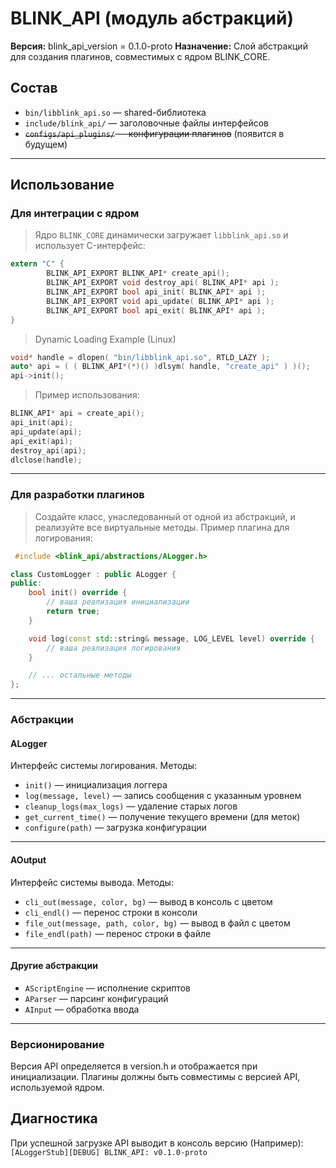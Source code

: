 # BLINK_API (модуль абстракций)

**Версия:**
blink_api_version = 0.1.0-proto
**Назначение:** Слой абстракций для создания плагинов, совместимых с ядром BLINK_CORE.

## Состав
- `bin/libblink_api.so` — shared-библиотека
- `include/blink_api/` — заголовочные файлы интерфейсов
- ~~`configs/api_plugins/` — конфигурации плагинов~~ (появится в будущем)
---

## Использование

### Для интеграции с ядром
> Ядро `BLINK_CORE` динамически загружает `libblink_api.so` и использует C-интерфейс:
```C
extern "C" {
        BLINK_API_EXPORT BLINK_API* create_api();
        BLINK_API_EXPORT void destroy_api( BLINK_API* api );
        BLINK_API_EXPORT bool api_init( BLINK_API* api );
        BLINK_API_EXPORT void api_update( BLINK_API* api );
        BLINK_API_EXPORT bool api_exit( BLINK_API* api );
}
```

> Dynamic Loading Example (Linux)
```cpp
void* handle = dlopen( "bin/libblink_api.so", RTLD_LAZY );
auto* api = ( ( BLINK_API*(*)() )dlsym( handle, "create_api" ) )();
api->init();
```

> Пример использования:
```cpp
BLINK_API* api = create_api();
api_init(api);
api_update(api);
api_exit(api);
destroy_api(api);
dlclose(handle);
```
---

### Для разработки плагинов
> Создайте класс, унаследованный от одной из абстракций, и реализуйте все виртуальные методы.
> Пример плагина для логирования:
```cpp
 #include <blink_api/abstractions/ALogger.h>

class CustomLogger : public ALogger {
public:
	bool init() override {
		// ваша реализация инициализации
		return true;
	}

	void log(const std::string& message, LOG_LEVEL level) override {
		// ваша реализация логирования
	}

	// ... остальные методы
};
```
---

### Абстракции

#### ALogger
Интерфейс системы логирования.
Методы:
- `init()` — инициализация логгера
- `log(message, level)` — запись сообщения с указанным уровнем
- `cleanup_logs(max_logs)` — удаление старых логов
- `get_current_time()` — получение текущего времени (для меток)
- `configure(path)` — загрузка конфигурации
---

#### AOutput
Интерфейс системы вывода.
Методы:
- `cli_out(message, color, bg)` — вывод в консоль с цветом
- `cli_endl()` — перенос строки в консоли
- `file_out(message, path, color, bg)` — вывод в файл с цветом
- `file_endl(path)` — перенос строки в файле
---

#### Другие абстракции
- `AScriptEngine` — исполнение скриптов
- `AParser` — парсинг конфигураций
- `AInput` — обработка ввода
---

### Версионирование
Версия API определяется в version.h и отображается при инициализации.
Плагины должны быть совместимы с версией API, используемой ядром.

## Диагностика
При успешной загрузке API выводит в консоль версию (Например):
`[ALoggerStub][DEBUG] BLINK_API: v0.1.0-proto`
